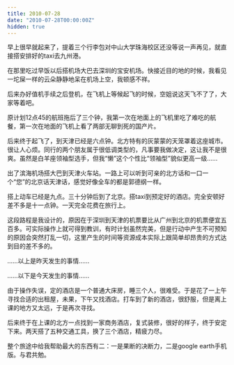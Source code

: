 ```yaml
---
title: 2010-07-28
date: "2010-07-28T00:00:00Z"
hidden: true
---
```

早上很早就起来了，提着三个行李包对中山大学珠海校区还没等说一声再见，就直接搭安排好的taxi去九州港。

在那里吃过早饭以后搭机场大巴去深圳的宝安机场。快接近目的地的时候，我看见一坨屎一样的云朵静静地呆在机场上空，我顿感不祥。

后来办好值机手续之后登机，在飞机上等候起飞的时候，空姐说这天飞不了了，大家等着吧。

原计划12点45的航班拖后了三个钟，我第一次在地面上的飞机里吃了难吃的航餐，第一次在地面的飞机上看了两部无聊到死的国产片。

后来终于起飞了，到天津已经是六点钟。北方特有的灰蒙蒙的天笼罩着这座城市。很让人心烦。同行的两个朋友属于很低调类型的，凡事要我做决定，这让我不是很爽。虽然是白羊座领袖型选手，但我“懒”这个个性比“领袖型”貌似更高一级……

出了滨海机场搭大巴到天津火车站。一路上可以听到可亲的北方话和一口一个“您”的北京话天津话，感觉好像全车的都是郭德纲一样。

搭上动车已经是九点。三十分钟后到了北京。搭taxi到预定好的酒店。完全安顿好差不多是十一点钟。一天完全花费在旅行上。

这段路程是我设计的，原因在于深圳到天津的机票要比从广州到北京的机票便宜五百多。可实际操作上就可得到教训，有时计划虽然完美，但是行动中产生不可预知的原因会突然打乱一切，这里产生的时间等资源成本实际上跟简单却昂贵的方式达到目的差不多的。

……以上是昨天发生的事情……

……以下是今天发生的事情……

由于操作失误，定的酒店是一个普通大床房，睡三个人，很难受。于是花了一上午寻找合适的出租屋，未果，下午又找酒店。打车到了新的酒店，很舒服，但是离上课的地方又太远，于是再次寻找。

后来终于在上课的北方一点找到一家商务酒店，复式装修，很好的样子，终于安定下来。两天搭了五种交通工具，换了三个酒店，精疲力尽。

整个旅途中给我帮助最大的东西有二：一是果断的决断力，二是google earth手机版。与君共勉。